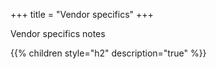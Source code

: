 +++
title = "Vendor specifics"
+++

Vendor specifics notes

{{% children style="h2" description="true" %}}